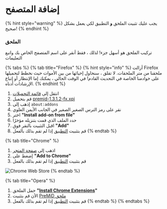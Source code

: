 # إضافة المتصفح

{% hint style="warning" %}
 يجب عليك تثبيت الملحق **و** التطبيق لكي يعمل بشكل صحيح!
{% endhint %}

### الملحق

تركيب الملحق هو أسهل جزء! لذلك ، فقط أنقر على اسم المتصفح الخاص بك واتبع التعليمات

{% tabs %}
{% tab title="Firefox" %}
{% hint style="info" %}
أزالت Firefox ملحقنا من متر الملحقات. لا تقلق ، سنحاول إحيائها من بين الأموات حيث نخطط لتحميلها على خوادمنا الخاصة في التحديث القادم! في الوقت الحالي ، يمكنك إما الإنتظار أو إتباع الإرشادات أدناه.
{% endhint %}



1. انتقل إلى  [قائمة التحميلات](https://github.com/PreMiD/PreMiD/releases)
2. قم بتحميل [premid-1.3.1.2-fx.xpi](https://github.com/PreMiD/PreMiD/releases)
3. إذهب إلى `about:addons`
4. نقر على رمز الترس الصغير الصغير في الجانب الأيمن العلوي
5. اختر **"Install add-on from file"**
6. حدد الملف الذي قمت بتنزيله مؤخرًا
7. اقبل التثبيت بالنقر فوق **"Add"**
8. قم بتثبيت [التطبيق](application.md) إذا لم تقم بذلك بالفعل
{% endtab %}

{% tab title="Chrome" %}
1. اذهب إلى [صفحة المتجر](https://chrome.google.com/webstore/detail/premid/agjnjboanicjcpenljmaaigopkgdnihi?authuser=0&hl=en)
2. إضغط على **"Add to Chrome"**
3. قم بتثبيت [التطبيق](application.md) إذا لم تقم بذلك بالفعل

![Chrome Web Store](../.gitbook/assets/add-to-chrome_edited.png)
{% endtab %}

{% tab title="Opera" %}
1.  حمل الملحق **"**[**Install Chrome Extensions**](https://addons.opera.com/en/extensions/details/install-chrome-extensions/)**"**
2. الأن قم بتثبيت [PreMiD ملحق](https://chrome.google.com/webstore/detail/premid/agjnjboanicjcpenljmaaigopkgdnihi)
3. قم بتثبيت [التطبيق](application.md) إذا لم تقم بذلك بالفعل
{% endtab %}
{% endtabs %}

